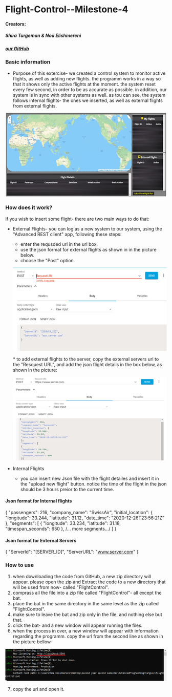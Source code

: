 
# Flight-Control--Milestone-4


#### Creators: 
##### Shira Turgeman & Noa Elishmereni
#####  [our GitHub](https://github.com/noaElish/Flight-Control--Milestone-4)

### **Basic information**
* Purpose of this extercise-
we created a control system to monitor active flights, as well as adding new flights. the programm works in a way so that it shows only the active flights at the moment. the system reset every few second, in order to be as accurate as possible. 
in addition, our system is in sync with other systems as well. as tou can see, the system follows internal flights- the ones we inserted, as well as external flights from external flights. 

 <p align="center">
 <img src=".\fc-image.png" width="500" height="260">
</p>


### **How does it work?**
If you wish to insert some flight- there are two main ways to do that:
* External Flights- you can log as a new system to our system, using the "Advanced REST client" app, following these steps:
  * enter the requsded url in the url box.
  * use the json format for external flights as shown in in the picture below. 
  * choose the "Post" option.
   <p align="center">
   <img src=".\REST.png" width="500" height="260">
   </p>
  * to add external flights to the server, copy the external servers url to the "Resquest URL", and add the json flight details in the box below, as shown in    the picture:
   <p align="center">
   <img src=".\rest2.png" width="600" height="260">
   </p>
 
* Internal Flights
  * you can insert new Json file with the flight detailes and insert it in the "upload new flight" button.
    notice the time of the flight in the json should be 3 hours preior to the current time.
    
#### **Json format for Internal flights**
{
 "passengers": 216,
 "company_name": "SwissAir",
 "initial_location": {
 "longitude": 33.244,
 "latitude": 31.12,
 "date_time": "2020-12-26T23:56:21Z"
 },
 "segments": [
 {
 "longitude": 33.234,
 "latitude": 31.18,
 "timespan_seconds": 650
 },
 /... more segments.../
 ]
}
#### **Json format for External Servers**
{
 "ServerId": "[SERVER_ID]",
 "ServerURL": "www.server.com"
}

### **How to use**
1. when downloading the code from GitHub, a new zip directory will appear. 
please open the zip and Extract the code to a new directory that will be used from now- called "FlightControl".
2. comprass all the file into a zip file called "FlightControl"- all except the bat.
3. place the bat in the same directory in the same level as the zip called "FlightControl".
4. make sure to leave the bat and zip only in the file, and nothing else but that. 
5. click the bat- and a new window will appear running the files. 
6. when the process in over, a new window will appear with information regarding the programm. copy the url from the second line as shown in the picture bellow-

 <p align="center">
 <img src=".\compile.png" width="700" height="100">
</p>

7. copy the url and open it.

